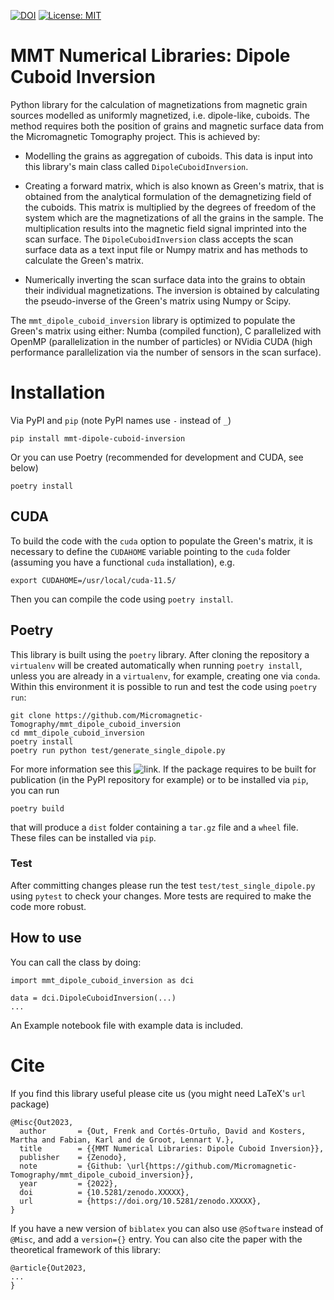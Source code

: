 [![DOI](https://zenodo.org/badge/DOI/10.5281/zenodo.XXXXXXX.svg)](https://doi.org/10.5281/zenodo.XXXXXXX)
[![License: MIT](https://img.shields.io/badge/License-MIT-yellow.svg)](LICENSE)

# MMT Numerical Libraries: Dipole Cuboid Inversion

Python library for the calculation of magnetizations from magnetic grain
sources modelled as uniformly magnetized, i.e. dipole-like, cuboids. The method
requires both the position of grains and magnetic surface data from the
Micromagnetic Tomography project. This is achieved by:

- Modelling the grains as aggregation of cuboids. This data is input into this
  library's main class called `DipoleCuboidInversion`.

- Creating a forward matrix, which is also known as Green's matrix, that is
  obtained from the analytical formulation of the demagnetizing field of the
  cuboids. This matrix is multiplied by the degrees of freedom of the system
  which are the magnetizations of all the grains in the sample. The
  multiplication results into the magnetic field signal imprinted into the scan
  surface. The `DipoleCuboidInversion` class accepts the scan surface data as
  a text input file or Numpy matrix and has methods to calculate the Green's
  matrix.

- Numerically inverting the scan surface data into the grains to obtain their
  individual magnetizations. The inversion is obtained by calculating the
  pseudo-inverse of the Green's matrix using Numpy or Scipy.

The `mmt_dipole_cuboid_inversion` library is optimized to populate the Green's
matrix using either: Numba (compiled function), C parallelized with OpenMP
(parallelization in the number of particles) or NVidia CUDA (high performance
parallelization via the number of sensors in the scan surface).

# Installation

Via PyPI and `pip` (note PyPI names use `-` instead of `_`)

```console
pip install mmt-dipole-cuboid-inversion
```

Or you can use Poetry (recommended for development and CUDA, see below)

```console
poetry install
```

## CUDA

To build the code with the `cuda` option to populate the Green's matrix, it is
necessary to define the `CUDAHOME` variable pointing to the `cuda` folder
(assuming you have a functional `cuda` installation), e.g.

```console
export CUDAHOME=/usr/local/cuda-11.5/
```

Then you can compile the code using `poetry install`.

## Poetry

This library is built using the `poetry` library. After cloning the repository
a `virtualenv` will be created automatically when running `poetry install`,
unless you are already in a `virtualenv`, for example, creating one via
`conda`. Within this environment it is possible to run and test the code using
`poetry run`:

```
git clone https://github.com/Micromagnetic-Tomography/mmt_dipole_cuboid_inversion
cd mmt_dipole_cuboid_inversion
poetry install
poetry run python test/generate_single_dipole.py
```

For more information see this
![link](https://python-poetry.org/docs/managing-environments/). If the package
requires to be built for publication (in the PyPI repository for example) or to
be installed via `pip`, you can run

```console
poetry build
```

that will produce a `dist` folder containing a `tar.gz` file and a `wheel`
file. These files can be installed via `pip`. 

### Test

After committing changes please run the test `test/test_single_dipole.py` using
`pytest` to check your changes. More tests are required to make the code more
robust.

## How to use

You can call the class by doing:

```
import mmt_dipole_cuboid_inversion as dci

data = dci.DipoleCuboidInversion(...)
...
```

An Example notebook file with example data is included.

# Cite

If you find this library useful please cite us (you might need LaTeX's
`url` package)

    @Misc{Out2023,
      author       = {Out, Frenk and Cortés-Ortuño, David and Kosters, Martha and Fabian, Karl and de Groot, Lennart V.},
      title        = {{MMT Numerical Libraries: Dipole Cuboid Inversion}},
      publisher    = {Zenodo},
      note         = {Github: \url{https://github.com/Micromagnetic-Tomography/mmt_dipole_cuboid_inversion}},
      year         = {2022},
      doi          = {10.5281/zenodo.XXXXX},
      url          = {https://doi.org/10.5281/zenodo.XXXXX},
    }

If you have a new version of `biblatex` you can also use `@Software` instead of 
`@Misc`, and add a `version={}` entry. You can also cite the paper with the
theoretical framework of this library:

    @article{Out2023,
    ...
    }
